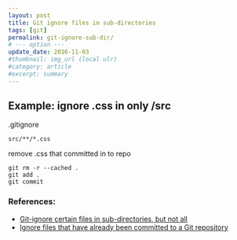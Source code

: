 ```yaml
---
layout: post
title: Git ignore files in sub-directories
tags: [git]
permalink: git-ignore-sub-dir/
# --- option ---
update_date: 2016-11-03
#thumbnail: img_url (local ulr)
#category: article
#excerpt: summary
---
```


## Example: ignore .css in only /src

.gitignore
```
src/**/*.css
```

<!-- more -->

remove .css that committed in to repo

```
git rm -r --cached .
git add .
git commit
```

### References:
* [Git-ignore certain files in sub-directories, but not all](http://stackoverflow.com/a/6794737/6144391)
* [Ignore files that have already been committed to a Git repository](http://stackoverflow.com/a/1139797/6144391)
